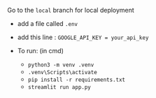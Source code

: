 Go to the `local` branch for local deployment

- add a file called `.env`
- add this line : `GOOGLE_API_KEY = your_api_key`

- To run: (in cmd)
  - `python3 -m venv .venv`
  - `.venv\Scripts\activate`
  - `pip install -r requirements.txt`
  - `streamlit run app.py`
